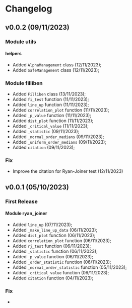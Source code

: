 # Changelog


## v0.0.2 (09/11/2023)

### Module utils

#### helpers
- Added ``AlphaManagement`` class (12/11/2023);
- Added ``SafeManagement`` class (12/11/2023);

### Module filliben
- Added ``Filliben`` class (13/11/2023);
- Added ``fi_test`` function (11/11/2023);
- Added ``line_up`` function (11/11/2023);
- Added ``correlation_plot`` function (11/11/2023);
- Added ``_p_value`` function (11/11/2023);
- Added ``dist_plot`` function (11/11/2023);
- Added ``_critical_value`` (11/11/2023);
- Added ``_statistic`` (09/11/2023);
- Added ``_normal_order_medians`` (09/11/2023);
- Added ``_uniform_order_medians`` (09/11/2023);
- Added ``citation`` (09/11/2023);


### Fix
- Improve the citation for Ryan-Joiner test (12/11/2023)

## v0.0.1 (05/10/2023)


### First Release

#### Module ryan_joiner
- Added ``line_up`` (07/11/2023);
- Added ``_make_line_up_data`` (06/11/2023);
- Added ``dist_plot`` function (06/11/2023);
- Added ``correlation_plot`` function (06/11/2023);
- Added ``rj_test`` function (06/11/2023);
- Added ``_statistic`` function (06/11/2023);
- Added ``_p_value`` function (06/11/2023);
- Added ``_order_statistic`` function (06/11/2023);
- Added ``_normal_order_statistic`` function (05/11/2023);
- Added ``_critical_value`` function (06/11/2023);
- Added ``citation`` function (04/11/2023);




### Fix

-
